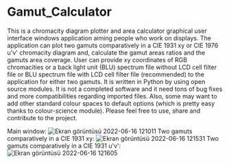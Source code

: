 # Gamut_Calculator

This is a chromacity diagram plotter and area calculator graphical user interface windows application aiming people who work on displays. The application can plot two gamuts comparatively in a CIE 1931 xy or CIE 1976 u'v' chromacity diagram and, calculate the gamut areas ratios and the gamuts area coverage. User can provide xy coordinates of RGB chromacities or a back light unit (BLU) spectrum file without LCD cell filter file or BLU spectrum file with LCD cell filter file (recommended) to the application for either two gamuts. 
It is written in Python by using open source modules. It is not a completed software and it need tons of bug fixes and more compatibilities regarding imported files. Also, some may want to add other standard colour spaces to default options (which is pretty easy thanks to colour-science module). Please feel free to use, share and contribute to the project.

Main window:
![Ekran görüntüsü 2022-06-16 121011](https://user-images.githubusercontent.com/90446604/174037231-6444e27b-5a83-40c3-bacc-d36f63444d67.jpg)
Two gamuts comparatively in a CIE 1931 xy:
![Ekran görüntüsü 2022-06-16 121531](https://user-images.githubusercontent.com/90446604/174037236-530fded0-ff9e-46c1-a98e-8b93432a5c0a.jpg)
Two gamuts comparatively in a CIE 1931 u'v':
![Ekran görüntüsü 2022-06-16 121605](https://user-images.githubusercontent.com/90446604/174037242-30069652-64b9-41da-b409-9d48fda4cf04.jpg)
